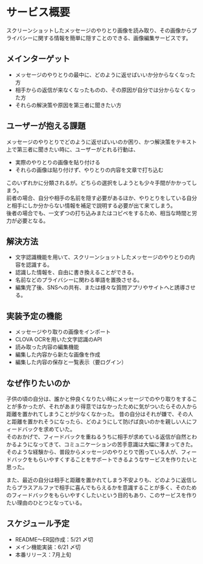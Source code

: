 # サービス概要
スクリーンショットしたメッセージのやりとり画像を読み取り、その画像からプライバシーに関する情報を簡単に隠すことのできる、画像編集サービスです。

## メインターゲット
- メッセージのやりとりの最中に、どのように返せばいいか分からなくなった方
- 相手からの返信が来なくなったものの、その原因が自分では分からなくなった方
- それらの解決策や原因を第三者に聞きたい方

## ユーザーが抱える課題
メッセージのやりとりでどのように返せばいいのか困り、かつ解決策をテキスト上で第三者に聞きたい時に、ユーザーがとれる行動は、
- 実際のやりとりの画像を貼り付ける
- それらの画像は貼り付けず、やりとりの内容を文章で打ち込む<br>

このいずれかに分類されるが。どちらの選択をしようとも少々手間がかかってしまう。<br>
前者の場合、自分や相手の名前を隠す必要があるほか、やりとりをしている自分と相手にしか分からない情報を補足で説明する必要が出て来てしまう。<br>
後者の場合でも、一文ずつの打ち込みまたはコピペをするため、相当な時間と労力が必要となる。

## 解決方法
- 文字認識機能を用いて、スクリーンショットしたメッセージのやりとりの内容を認識する。
- 認識した情報を、自由に書き換えることができる。
- 名前などのプライバシーに関わる単語を置換させる。
- 編集完了後、SNSへの共有、または様々な質問アプリやサイトへと誘導させる。

## 実装予定の機能
- メッセージやり取りの画像をインポート
- CLOVA OCRを用いた文字認識のAPI
- 読み取った内容の編集機能
- 編集した内容から新たな画像を作成
- 編集した内容の保存と一覧表示（要ログイン）

## なぜ作りたいのか
子供の頃の自分は、誰かと仲良くなりたい時にメッセージでのやり取りをすることが多かったが、それがあまり得意ではなかったために気がついたらその人から距離を置かれてしまうことが少なくなかった。
昔の自分はそれが嫌で、その人と距離を置かれそうになったら、どのようにして防げば良いのかを親しい人にフィードバックを求めていた。<br>
そのおかげで、フィードバックを重ねるうちに相手が求めている返信が自然とわかるようになってきて、コミュニケーションの苦手意識は大幅に薄まってきた。<br>
そのような経験から、普段からメッセージのやりとりで困っている人が、フィードバックをもらいやすくすることをサポートできるようなサービスを作りたいと思った。<br>

また、最近の自分は相手と距離を置かれてしまう不安よりも、どのように返信したらプラスアルファで相手に喜んでもらえるかを意識することが多く、そのためのフィードバックをもらいやすくしたいという目的もあり、このサービスを作りたい理由のひとつとなっている。

## スケジュール予定
- README〜ER図作成：5/21 〆切
- メイン機能実装：6/21 〆切
- 本番リリース：7月上旬
